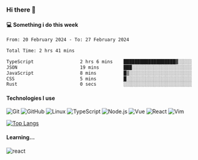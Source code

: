 ### Hi there 👋

#### 💻 Something i do this week

<!--START_SECTION:waka-->

```txt
From: 20 February 2024 - To: 27 February 2024

Total Time: 2 hrs 41 mins

TypeScript                 2 hrs 6 mins    ███████████████████▓░░░░░   78.32 %
JSON                       19 mins         ███░░░░░░░░░░░░░░░░░░░░░░   12.34 %
JavaScript                 8 mins          █▒░░░░░░░░░░░░░░░░░░░░░░░   05.21 %
CSS                        5 mins          █░░░░░░░░░░░░░░░░░░░░░░░░   03.61 %
Rust                       0 secs          ░░░░░░░░░░░░░░░░░░░░░░░░░   00.24 %
```

<!--END_SECTION:waka-->


#### Technologies I use
![Git](https://img.shields.io/badge/-Git-222222?style=flat&logo=git&logoColor=F05032)
![GitHub](https://img.shields.io/badge/-GitHub-181717?style=flat&logo=github)
![Linux](https://img.shields.io/badge/-Linux-222222?style=flat&logo=linux&logoColor=FCC624)
![TypeScript](https://img.shields.io/badge/-TypeScript-000000?style=flat&logo=typescript)
![Node.js](https://img.shields.io/badge/-Node.js-222222?style=flat&logo=node.js&logoColor=339933)
![Vue](https://img.shields.io/badge/-Vue-222222?style=flat&logo=Vue.js&logoColor=4FC08D)
![React](https://img.shields.io/badge/-React-222222?style=flat&logo=React&logoColor=blue)
![Vim](https://img.shields.io/badge/-Vim-222222?style=flat&logo=Vim&logoColor=green)

[![Top Langs](https://github-readme-stats.vercel.app/api/top-langs/?username=GodlessLiu&layout=compact)](https://github.com/anuraghazra/github-readme-stats)
#### Learning...
![react](https://img.shields.io/badge/react-18-blue.svg)
